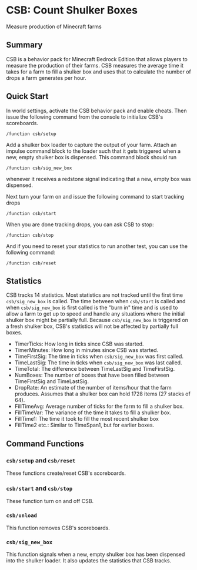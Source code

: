 # CSB: Count Shulker Boxes

Measure production of Minecraft farms

## Summary

CSB is a behavior pack for Minecraft Bedrock Edition that allows players to
measure the production of their farms. CSB measures the average time it takes
for a farm to fill a shulker box and uses that to calculate the number of drops
a farm generates per hour.

## Quick Start

In world settings, activate the CSB behavior pack and enable cheats. Then issue
the following command from the console to initialize CSB's scoreboards.
```
/function csb/setup
```

Add a shulker box loader to capture the output of your farm. Attach an impulse
command block to the loader such that it gets triggered when a new, empty
shulker box is dispensed. This command block should run
```
/function csb/sig_new_box
```
whenever it receives a redstone signal indicating that a new, empty box was
dispensed.

Next turn your farm on and issue the following command to start tracking drops
```
/function csb/start
```

When you are done tracking drops, you can ask CSB to stop:
```
/function csb/stop
```

And if you need to reset your statistics to run another test, you can use the
following command:
```
/function csb/reset
```

## Statistics

CSB tracks 14 statistics. Most statistics are not tracked until the first time
`csb/sig_new_box` is called. The time between when `csb/start` is called and
when `csb/sig_new_box` is first called is the "burn in" time and is used to
allow a farm to get up to speed and handle any situations where the initial
shulker box might be partially full. Because `csb/sig_new_box` is triggered
on a fresh shulker box, CSB's statistics will not be affected by partially
full boxes.

* TimerTicks: How long in ticks since CSB was started.
* TimerMinutes: How long in minutes since CSB was started.
* TimeFirstSig: The time in ticks when `csb/sig_new_box` was first called.
* TimeLastSig: The time in ticks when `csb/sig_new_box` was last called.
* TimeTotal: The difference between TimeLastSig and TimeFirstSig.
* NumBoxes: The number of boxes that have been filled between TimeFirstSig and
  TimeLastSig.
* DropRate: An estimate of the number of items/hour that the farm produces.
Assumes that a shulker box can hold 1728 items (27 stacks of 64).
* FillTimeAvg: Average number of ticks for the farm to fill a shulker box.
* FillTimeVar: The variance of the time it takes to fill a shulker box.
* FillTime1: The time it took to fill the most recent shulker box
* FillTime2 etc.: Similar to TimeSpan1, but for earlier boxes.

## Command Functions

### `csb/setup` and `csb/reset` 

These functions create/reset CSB's scoreboards.

### `csb/start` and `csb/stop`

These function turn on and off CSB.

### `csb/unload`

This function removes CSB's scoreboards.

### `csb/sig_new_box`

This function signals when a new, empty shulker box has been dispensed into
the shulker loader. It also updates the statistics that CSB tracks.
